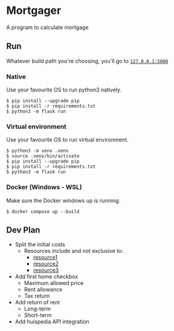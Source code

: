 # Mortgager

A program to calculate mortgage

## Run

Whatever build path you're choosing, you'll go to [`127.0.0.1:5000`](http://127.0.0.1:5000/)

### Native

Use your favourite OS to run python3 natively.

```Shell
$ pip install --upgrade pip
$ pip install -r requirements.txt
$ python3 -m flask run
```

### Virtual environment

Use your favourite OS to run virtual environment.

```Shell
$ python3 -m venv .venv
$ source .venv/bin/activate
$ pip install --upgrade pip
$ pip install -r requirements.txt
$ python3 -m flask run
```

### Docker (Windows - WSL)

Make sure the Docker windows up is running.

```Shell
$ docker compose up --build
```

## Dev Plan

- Split the initial costs
  - Resources include and not exclusive to:
    - [resource1](https://www.hanno.nl/expat-mortgages/tax-return-and-homeownership-in-the-netherlands/)
    - [resource2](https://www.iamexpat.nl/housing/buy-house-netherlands/taxes-costs-fees)
    - [resource3](https://www.iamexpat.nl/housing/dutch-mortgages/fees-costs-tax-relief-netherlands)
- Add first home checkbox
  - Maximum allowed price
  - Rent allowance
  - Tax return
- Add return of rent
  - Long-term
  - Short-term
- Add huispedia API integration
